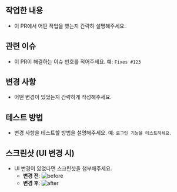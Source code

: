 ## 작업한 내용
- 이 PR에서 어떤 작업을 했는지 간략히 설명해주세요.

## 관련 이슈
- 이 PR이 해결하는 이슈 번호를 적어주세요. 예: `Fixes #123`

## 변경 사항
- 어떤 변경이 있었는지 간략하게 작성해주세요.

## 테스트 방법
- 변경 사항을 테스트할 방법을 설명해주세요. 예: `로그인 기능을 테스트하세요.`

## 스크린샷 (UI 변경 시)
- UI 변경이 있었다면 스크린샷을 첨부해주세요.
  - **변경 전**: ![before](링크)
  - **변경 후**: ![after](링크)
